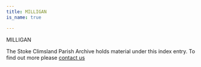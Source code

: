 ```yaml
---
title: MILLIGAN
is_name: true

---
```


MILLIGAN


The Stoke Climsland Parish Archive holds material under this index entry. To find out more please [contact us](/contact/)
